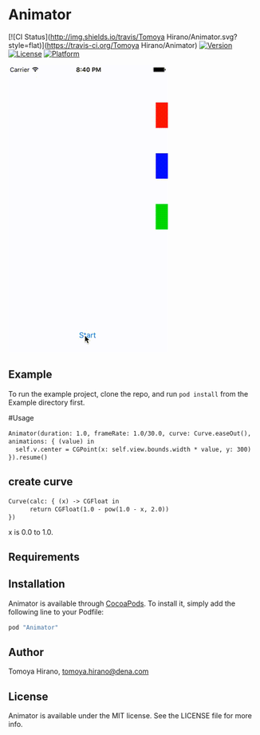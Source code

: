# Animator

[![CI Status](http://img.shields.io/travis/Tomoya Hirano/Animator.svg?style=flat)](https://travis-ci.org/Tomoya Hirano/Animator)
[![Version](https://img.shields.io/cocoapods/v/Animator.svg?style=flat)](http://cocoapods.org/pods/Animator)
[![License](https://img.shields.io/cocoapods/l/Animator.svg?style=flat)](http://cocoapods.org/pods/Animator)
[![Platform](https://img.shields.io/cocoapods/p/Animator.svg?style=flat)](http://cocoapods.org/pods/Animator)


![](https://raw.githubusercontent.com/noppefoxwolf/Animator/master/Example/sample.gif)

## Example

To run the example project, clone the repo, and run `pod install` from the Example directory first.

#Usage

```
Animator(duration: 1.0, frameRate: 1.0/30.0, curve: Curve.easeOut(), animations: { (value) in
  self.v.center = CGPoint(x: self.view.bounds.width * value, y: 300)
}).resume()
```

## create curve

```
Curve(calc: { (x) -> CGFloat in
      return CGFloat(1.0 - pow(1.0 - x, 2.0))
})
```
x is 0.0 to 1.0.


## Requirements

## Installation

Animator is available through [CocoaPods](http://cocoapods.org). To install
it, simply add the following line to your Podfile:

```ruby
pod "Animator"
```

## Author

Tomoya Hirano, tomoya.hirano@dena.com

## License

Animator is available under the MIT license. See the LICENSE file for more info.
